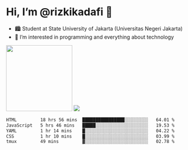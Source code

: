 # Hi, I’m @rizkikadafi 👋
- 🏙 Student at State University of Jakarta (Universitas Negeri Jakarta)
- 👀 I’m interested in programming and everything about technology
<img height="180em" src="https://github-readme-stats.vercel.app/api?username=rizkikadafi&show_icons=true&hide_border=true&&count_private=true&include_all_commits=true" />
<img src="https://github-readme-stats.vercel.app/api/top-langs/?username=rizkikadafi&show_icons=true&hide_border=true&&count_private=true&include_all_commits=true" />

<!--START_SECTION:waka-->

```txt
HTML         18 hrs 56 mins  ████████████████░░░░░░░░░   64.01 %
JavaScript   5 hrs 46 mins   █████░░░░░░░░░░░░░░░░░░░░   19.53 %
YAML         1 hr 14 mins    █░░░░░░░░░░░░░░░░░░░░░░░░   04.22 %
CSS          1 hr 10 mins    █░░░░░░░░░░░░░░░░░░░░░░░░   03.99 %
tmux         49 mins         ▓░░░░░░░░░░░░░░░░░░░░░░░░   02.78 %
```

<!--END_SECTION:waka-->

<!---
rizkikadafi/rizkikadafi is a ✨ special ✨ repository because its `README.md` (this file) appears on your GitHub profile.
You can click the Preview link to take a look at your changes.
--->
